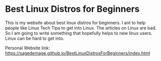 # Best Linux Distros for Beginners 
This is my website about best linux distros for beginners. I ant to help people like Linus Tech Tips to get into Linux. The articles on Linux are bad. 
So I am going to write something that hopefully helps to new linux users. Linux can be hard to get into. 

Personal Website link: https://sagedemage.github.io/BestLinuxDistrosForBeginners/index.html
